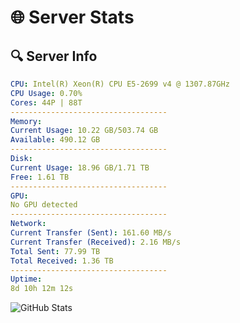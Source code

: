 # 🌐 Server Stats
## 🔍 Server Info
```yaml
CPU: Intel(R) Xeon(R) CPU E5-2699 v4 @ 1307.87GHz
CPU Usage: 0.70%
Cores: 44P | 88T
-----------------------------------
Memory:
Current Usage: 10.22 GB/503.74 GB
Available: 490.12 GB
-----------------------------------
Disk:
Current Usage: 18.96 GB/1.71 TB
Free: 1.61 TB
-----------------------------------
GPU:
No GPU detected
-----------------------------------
Network:
Current Transfer (Sent): 161.60 MB/s
Current Transfer (Received): 2.16 MB/s
Total Sent: 77.99 TB
Total Received: 1.36 TB
-----------------------------------
Uptime:
8d 10h 12m 12s
```
![GitHub Stats](https://img.shields.io/badge/Updated-2025-02-16_08:55:30-blue)